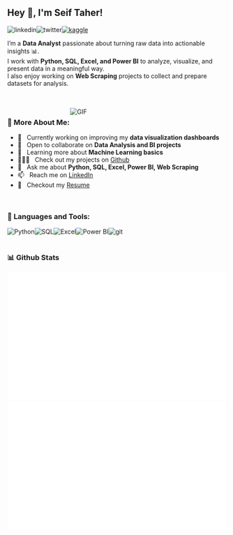 ## Hey 👋, I'm Seif Taher!
<a href='https://www.linkedin.com/in/YOUR-LINKEDIN/'><img align='left' alt="linkedin" src="https://raw.githubusercontent.com/rahul-jha98/rahul-jha98/561d474902b59c7429ec22bb73e225696c27b202/assets/linkedin.svg" height='18px'/></a>
<a href='https://twitter.com/YOUR-TWITTER/'><img align='left' alt="twitter" src="https://raw.githubusercontent.com/rahul-jha98/rahul-jha98/561d474902b59c7429ec22bb73e225696c27b202/assets/twitter.svg" height='18px'/></a>
<a href='https://www.kaggle.com/YOUR-KAGGLE/'><img alt="kaggle" src="https://raw.githubusercontent.com/rahul-jha98/rahul-jha98/561d474902b59c7429ec22bb73e225696c27b202/assets/kaggle.svg" height='18px'/></a>


I’m a **Data Analyst** passionate about turning raw data into actionable insights 📊.  
I work with **Python, SQL, Excel, and Power BI** to analyze, visualize, and present data in a meaningful way.  
I also enjoy working on **Web Scraping** projects to collect and prepare datasets for analysis.  

<br/>
<br/>

<img align="right" alt="GIF" src="https://raw.githubusercontent.com/rahul-jha98/rahul-jha98/main/techstack.gif" width="360px"/>
  
### 🧐 More About Me:

- 🔭 &nbsp; Currently working on improving my **data visualization dashboards**  
- 🤝 &nbsp; Open to collaborate on **Data Analysis and BI projects**  
- 🌱 &nbsp; Learning more about **Machine Learning basics**  
- 👨🏻‍💻 &nbsp; Check out my projects on [Github](https://github.com/YOUR-GITHUB)  
- 💬 &nbsp; Ask me about **Python, SQL, Excel, Power BI, Web Scraping**  
- 📫 &nbsp; Reach me on [LinkedIn](https://www.linkedin.com/in/YOUR-LINKEDIN/)  
- 📝 &nbsp; Checkout my [Resume](YOUR-RESUME-LINK)  

<br>

### 🔨 Languages and Tools:
<a href="https://www.python.org" target="_blank"><img align="left" alt="Python" height ="42px" src="https://raw.githubusercontent.com/rahul-jha98/github_readme_icons/main/language_and_tools/square/python/python.svg"></a>
<a href="https://www.microsoft.com/en-us/sql-server" target="_blank"><img align="left" alt="SQL" height ="42px" src="https://img.icons8.com/ios-filled/50/000000/sql.png"></a>
<a href="https://www.microsoft.com/en/microsoft-365/excel" target="_blank"><img align="left" alt="Excel" height ="42px" src="https://img.icons8.com/color/48/000000/microsoft-excel-2019--v1.png"></a>
<a href="https://powerbi.microsoft.com/" target="_blank"><img align="left" alt="Power BI" height ="42px" src="https://img.icons8.com/color/48/000000/power-bi.png"></a>
<a href="https://git-scm.com/" target="_blank"> <img src="https://raw.githubusercontent.com/rahul-jha98/github_readme_icons/main/language_and_tools/square/git-scm/git-scm.svg" align="left" alt="git" height='42px'/> </a>

<br><br>

### 📊 Github Stats
<a href='https://github.com/YOUR-GITHUB'>
  
![Stats Overview](https://raw.githubusercontent.com/rahul-jha98/github-stats-transparent/output/generated/overview.svg)
![Most Used Languages](https://raw.githubusercontent.com/rahul-jha98/github-stats-transparent/output/generated/languages.svg)

</a>
